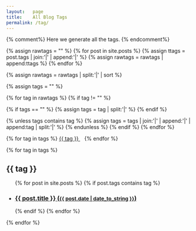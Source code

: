 ```yaml
---
layout:   page
title:    All Blog Tags
permalink: /tag/
---
```

{% comment%}
Here we generate all the tags.
{% endcomment%}

{% assign rawtags = "" %}
{% for post in site.posts %}
{% assign ttags = post.tags | join:'|' | append:'|' %}
{% assign rawtags = rawtags | append:ttags %}
{% endfor %}

{% assign rawtags = rawtags | split:'|' | sort %}

{% assign tags = "" %}

{% for tag in rawtags %}
{% if tag != "" %}

{% if tags == "" %}
{% assign tags = tag | split:'|' %}
{% endif %}

{% unless tags contains tag %}
{% assign tags = tags | join:'|' | append:'|' | append:tag | split:'|' %}
{% endunless %}
{% endif %}
{% endfor %}

<!--<h1 class="page-title">
  {{ page.title }}
</h1>
<br/>-->

<div class="posts">
{% for tag in tags %}
<a href="#{{ tag | slugify }}" class="tag"> {{ tag }} </a> &nbsp;&nbsp;
{% endfor %}

{% for tag in tags %}
<h2 id="{{ tag | slugify }}">{{ tag }}</h2>
<ul class="codinfox-category-list">
  {% for post in site.posts %}
  {% if post.tags contains tag %}
  <li>
    <h3>
      <a href="{{ post.url }}">
        {{ post.title }}
        (<small>{{ post.date | date_to_string }}</small>)
      </a>
    </h3>
  </li>
  {% endif %}
  {% endfor %}
</ul>
{% endfor %}
</div>
